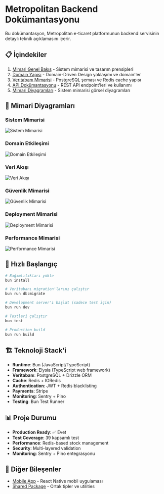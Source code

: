 # Metropolitan Backend Dokümantasyonu

Bu dokümantasyon, Metropolitan e-ticaret platformunun backend servisinin detaylı teknik açıklamasını içerir.

## 📋 İçindekiler

1. [Mimari Genel Bakış](./architecture.md) - Sistem mimarisi ve tasarım prensipleri
2. [Domain Yapısı](./domains.md) - Domain-Driven Design yaklaşımı ve domain'ler
3. [Veritabanı Mimarisi](./database.md) - PostgreSQL şeması ve Redis cache yapısı
4. [API Dokümantasyonu](./api.md) - REST API endpoint'leri ve kullanımı
5. [Mimari Diyagramları](./architecture-diagram.md) - Sistem mimarisi görsel diyagramları

## 🎨 Mimari Diyagramları

### Sistem Mimarisi
![Sistem Mimarisi](./images/system-architecture.png)

### Domain Etkileşimi
![Domain Etkileşimi](./images/diagram-2.png)

### Veri Akışı
![Veri Akışı](./images/data-flow.png)

### Güvenlik Mimarisi
![Güvenlik Mimarisi](./images/security-architecture.png)

### Deployment Mimarisi
![Deployment Mimarisi](./images/deployment-architecture.png)

### Performance Mimarisi
![Performance Mimarisi](./images/performance-architecture.png)

## 🚀 Hızlı Başlangıç

```bash
# Bağımlılıkları yükle
bun install

# Veritabanı migration'larını çalıştır
bun run db:migrate

# Development server'ı başlat (sadece test için)
bun run dev

# Testleri çalıştır
bun test

# Production build
bun run build
```

## 🏗️ Teknoloji Stack'i

- **Runtime**: Bun (JavaScript/TypeScript)
- **Framework**: Elysia (TypeScript web framework)
- **Veritabanı**: PostgreSQL + Drizzle ORM
- **Cache**: Redis + IORedis
- **Authentication**: JWT + Redis blacklisting
- **Payments**: Stripe
- **Monitoring**: Sentry + Pino
- **Testing**: Bun Test Runner

## 📊 Proje Durumu

- **Production Ready**: ✅ Evet
- **Test Coverage**: 39 kapsamlı test
- **Performance**: Redis-based stock management
- **Security**: Multi-layered validation
- **Monitoring**: Sentry + Pino entegrasyonu

## 🔗 Diğer Bileşenler

- [Mobile App](../mobile-app/README.md) - React Native mobil uygulaması
- [Shared Package](../shared/README.md) - Ortak tipler ve utilities